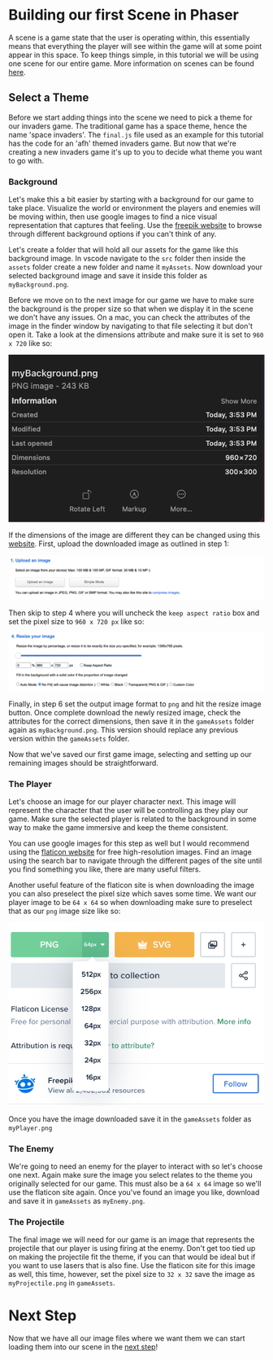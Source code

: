 # Building our first Scene in Phaser

A scene is a game state that the user is operating within, this essentially means that everything the player will see within the game will at some point appear in this space. To keep things simple, in this tutorial we will be using one scene for our entire game. More information on scenes can be found [here](https://workshops.nuevofoundation.org/phaser-space-invaders-game/phaser-fundementals/).

## Select a Theme

Before we start adding things into the scene we need to pick a theme for our invaders game. The traditional game has a space theme, hence the name 'space invaders'. The `final.js` file used as an example for this tutorial has the code for an 'afh' themed invaders game. But now that we're creating a new invaders game it's up to you to decide what theme you want to go with.

### Background

Let's make this a bit easier by starting with a background for our game to take place. Visualize the world or environment the players and enemies will be moving within, then use google images to find a nice visual representation that captures that feeling. Use the [freepik website](https://www.freepik.com/) to browse through different background options if you can't think of any.

Let's create a folder that will hold all our assets for the game like this background image. In vscode navigate to the `src` folder then inside the `assets` folder create a new folder and name it `myAssets`. Now download your selected background image and save it inside this folder as `myBackground.png`. 

Before we move on to the next image for our game we have to make sure the background is the proper size so that when we display it in the scene we don't have any issues. On a mac, you can check the attributes of the image in the finder window by navigating to that file selecting it but don't open it. Take a look at the dimensions attribute and make sure it is set to `960 x 720` like so: 

![game assets sizing](images/game-assets-sizing-background.png)

If the dimensions of the image are different they can be changed using this [website](https://resizeimage.net/#google_vignette). First, upload the downloaded image as outlined in step 1:

![game assets sizing](images/game-assets-sizing-background2.png)

Then skip to step 4 where you will uncheck the `keep aspect ratio` box and set the pixel size to `960 x 720 px` like so:

![game assets sizing](images/game-assets-sizing-background3.png)

Finally, in step 6 set the output image format to `png` and hit the resize image button. Once complete download the newly resized image, check the attributes for the correct dimensions, then save it in the `gameAssets` folder again as `myBackground.png`. This version should replace any previous version within the `gameAssets` folder.

Now that we've saved our first game image, selecting and setting up our remaining images should be straightforward.

### The Player
Let's choose an image for our player character next. This image will represent the character that the user will be controlling as they play our game. Make sure the selected player is related to the background in some way to make the game immersive and keep the theme consistent.

You can use google images for this step as well but I would recommend using the [flaticon website](https://www.flaticon.com/) for free high-resolution images. Find an image using the search bar to navigate through the different pages of the site until you find something you like, there are many useful filters.  

Another useful feature of the flaticon site is when downloading the image you can also preselect the pixel size which saves some time. We want our player image to be `64 x 64` so when downloading make sure to preselect that as our `png` image size like so:

![game assets sizing](images/game-assets-sizing-player.png)

Once you have the image downloaded save it in the `gameAssets` folder as `myPlayer.png`

### The Enemy
We're going to need an enemy for the player to interact with so let's choose one next. Again make sure the image you select relates to the theme you originally selected for our game. This must also be a `64 x 64` image so we'll use the flaticon site again. Once you've found an image you like, download and save it in `gameAssets` as `myEnemy.png`.

### The Projectile
The final image we will need for our game is an image that represents the projectile that our player is using firing at the enemy. Don't get too tied up on making the projectile fit the theme, if you can that would be ideal but if you want to use lasers that is also fine. Use the flaticon site for this image as well, this time, however, set the pixel size to `32 x 32` save the image as `myProjectile.png` in `gameAssets`.

# Next Step

Now that we have all our image files where we want them we can start loading them into our scene in the [next step](step06.md)!